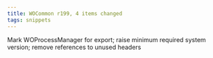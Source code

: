 ```yaml
---
title: WOCommon r199, 4 items changed
tags: snippets
---
```


Mark WOProcessManager for export; raise minimum required system version; remove references to unused headers
